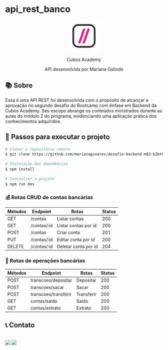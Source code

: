 # api_rest_banco

<div align=center>    
   <img src="./src//assets/cubos_logo.png" width="100" height="100">
   <p>Cubos Academy</p>
   <p>API desenvolvida por Mariana Galindo</p>
</div>


 ## 📚 Sobre
<p>Essa é uma API REST foi desenvolvida com o propósito de alcançar a aprovação no segundo desafio do Bootcamp com ênfase em Backend da Cubos Academy. Seu escopo abrange os conteúdos ministrados durante as aulas do módulo 2 do programa, evidenciando uma aplicação prática dos conhecimentos adquiridos.</</p>

## 📌 Passos para executar o projeto
```bash
# Clonar o repositório remoto
$ git clone https://github.com/marianagsoares/desafio-backend-m02-b2bt05.git
```
```bash
# Instalação das depedências
$ npm install
```
```bash
# Inicialiar o projeto
$ npm run dev
```
 ### 💰 Rotas CRUD de contas bancárias

|Métodos |  Endpoint      |      Rotas             | Status |
| ------ | -------------  | -----------------------| ------ |
| GET    | /contas        |  Listar contas         |   200  |  
| GET    | /contas/:id    |  Listar contas por id  |   200  |
| POST   | /contas        |  Criar conta           |   201  |
| PUT    | /contas/:id    |  Editar conta por id   |   200  |  
| DELETE | /contas/:id    |  Deletar conta por id  |   204  |

 ### 💸 Rotas de operações bancárias

|Métodos |  Endpoint             |      Rotas             | Status |
| ------ | -------------         | -----------------------| ------ |
| POST   | transcoes/depositar   |  Depositar             |  200   |
| POST   | transcoes/sacar       |  Sacar                 |  200   |
| POST   | transcoes/transferir  |  Transferir            |  200   |
| GET    | contas/saldo          |  Saldo                 |  200   |
| GET    | contas/extrato        |  Extrato               |  200   |

## 📞 Contato
<div>
   <br>
   <a href = "mailto:marianasoares.ti@gmail.com"><img src="https://img.shields.io/badge/-Gmail-%23333?style=for-the-badge&logo=gmail&logoColor=white"   target="_blank"></a>
   <a href="https://www.linkedin.com/in/mariana-galindo-391413220/" target="_blank"><img src="https://img.shields.io/badge/-LinkedIn-%230077B5?style=for-the-badge&logo=linkedin&logoColor=white" target="_blank"></a> 
 <br>